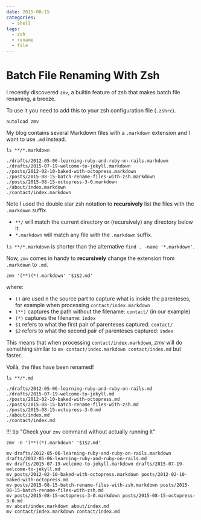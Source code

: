 ```yaml
---
date: 2015-08-15
categories:
  - shell
tags:
  - zsh
  - rename
  - file
---
```


# Batch File Renaming With Zsh

I recently discovered `zmv`, a builtin feature of zsh that makes batch file renaming, a breeze.

<!-- more -->

To use it you need to add this to your zsh configuration file (`.zshrc`).

```shell
autoload zmv
```

My blog contains several Markdown files with a `.markdown` extension and I want to use `.md` instead.

```shell
ls **/*.markdown

./drafts/2012-05-06-learning-ruby-and-ruby-on-rails.markdown
./drafts/2015-07-19-welcome-to-jekyll.markdown
./posts/2012-02-10-baked-with-octopress.markdown
./posts/2015-08-15-batch-rename-files-with-zsh.markdown
./posts/2015-08-15-octopress-3-0.markdown
./about/index.markdown
./contact/index.markdown
```

Note I used the double star zsh notation to **recursively** list the files with the `.markdown` suffix.

- `**/` will match the current directory or (recursively) any directory below it.
- `*.markdown` will match any file with the `.markdown` suffix.

`ls **/*.markdown` is shorter than the alternative `find . -name '*.markdown'`.

Now, `zmv` comes in handy to **recursively** change the extension from `.markdown` to `.md`.

```shell
zmv '(**)(*).markdown' '$1$2.md'
```

where:

- `()` are used n the source part to capture what is inside the parenteses, for example when processing `contact/index.markdown`
- `(**)` captures the path without the filename: `contact/` (in our example)
- `(*)` captures the filename: `index`
- `$1` refers to what the first pair of parenteses captured: `contact/`
- `$2` refers to what the second pair of parenteses captured: `index`

This means that when processing `contact/index.markdown`,
_zmv_ will do something similar to
`mv contact/index.markdown contact/index.md` but faster.

Voilà, the files have been renamed!

```shell
ls **/*.md

./drafts/2012-05-06-learning-ruby-and-ruby-on-rails.md
./drafts/2015-07-19-welcome-to-jekyll.md
./posts/2012-02-10-baked-with-octopress.md
./posts/2015-08-15-batch-rename-files-with-zsh.md
./posts/2015-08-15-octopress-3-0.md
./about/index.md
./contact/index.md
```

!!! tip "Check your `zmv` command without actually running it"

```shell
zmv -n '(**)(*).markdown' '$1$2.md'

mv drafts/2012-05-06-learning-ruby-and-ruby-on-rails.markdown drafts/2012-05-06-learning-ruby-and-ruby-on-rails.md
mv drafts/2015-07-19-welcome-to-jekyll.markdown drafts/2015-07-19-welcome-to-jekyll.md
mv posts/2012-02-10-baked-with-octopress.markdown posts/2012-02-10-baked-with-octopress.md
mv posts/2015-08-15-batch-rename-files-with-zsh.markdown posts/2015-08-15-batch-rename-files-with-zsh.md
mv posts/2015-08-15-octopress-3-0.markdown posts/2015-08-15-octopress-3-0.md
mv about/index.markdown about/index.md
mv contact/index.markdown contact/index.md
```
